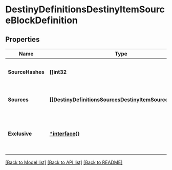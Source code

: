 # DestinyDefinitionsDestinyItemSourceBlockDefinition

## Properties
Name | Type | Description | Notes
------------ | ------------- | ------------- | -------------
**SourceHashes** | **[]int32** | The list of hash identifiers for Reward Sources that hint where the item can be found (DestinyRewardSourceDefinition). | [optional] [default to null]
**Sources** | [**[]DestinyDefinitionsSourcesDestinyItemSourceDefinition**](Destiny.Definitions.Sources.DestinyItemSourceDefinition.md) | A collection of details about the stats that were computed for the ways we found that the item could be spawned. | [optional] [default to null]
**Exclusive** | [***interface{}**](interface{}.md) | If we found that this item is exclusive to a specific platform, this will be set to the BungieMembershipType enumeration that matches that platform. | [optional] [default to null]

[[Back to Model list]](../README.md#documentation-for-models) [[Back to API list]](../README.md#documentation-for-api-endpoints) [[Back to README]](../README.md)


